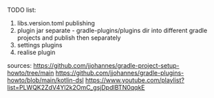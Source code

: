 TODO list:
1) libs.version.toml publishing
2) plugin jar separate - gradle-plugins/plugins dir into different gradle projects and publish then separately
3) settings plugins
4) realise plugin

sources:
https://github.com/jjohannes/gradle-project-setup-howto/tree/main
https://github.com/jjohannes/gradle-plugins-howto/blob/main/kotlin-dsl
https://www.youtube.com/playlist?list=PLWQK2ZdV4Yl2k2OmC_gsjDpdIBTN0qqkE